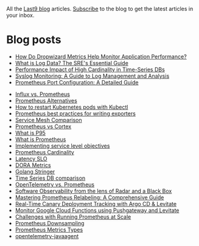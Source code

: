 All the [Last9 blog](https://last9.io/blog) articles. [Subscribe](https://last9.io/blog/subscribe) to the blog to get the latest articles in your inbox.

# Blog posts
<!-- BLOG-POST-LIST:START -->
- [How Do Dropwizard Metrics Help Monitor Application Performance?](https://last9.io/blog/dropwizard-metrics)
- [What is Log Data? The SRE&#39;s Essential Guide](https://last9.io/blog/what-is-log-data)
- [Performance Impact of High Cardinality in Time-Series DBs](https://last9.io/blog/performance-implications-of-high-cardinality-in-time-series-databases)
- [Syslog Monitoring: A Guide to Log Management and Analysis](https://last9.io/blog/syslog-monitoring)
- [Prometheus Port Configuration: A Detailed Guide](https://last9.io/blog/prometheus-port-configuration)
<!-- BLOG-POST-LIST:END -->
- [Influx vs. Prometheus](https://last9.io/blog/prometheus-vs-influxdb/)
- [Prometheus Alternatives](https://last9.io/blog/prometheus-alternatives/)
- [How to restart Kubernetes pods with Kubectl](https://last9.io/blog/how-to-restart-kubernetes-pods-with-kubectl-tutorial/)
- [Prometheus best practices for writing exporters](https://last9.io/blog/best-practices-using-and-writing-prometheus-exporters/)
- [Service Mesh Comparison](https://last9.io/blog/comparing-popular-service-mesh-offerings/)
- [Prometheus vs Cortex](https://last9.io/blog/prometheus-vs-cortex/)
- [What is P95](https://last9.io/blog/your-percentiles-are-incorrect-p99-of-the-times/)
- [What is Prometheus](https://last9.io/blog/what-is-prometheus/)
- [Implementing service level objectives](https://last9.io/blog/a-practical-guide-to-implementing-slos/)
- [Prometheus Cardinality](https://last9.io/blog/how-to-manage-high-cardinality-metrics-in-prometheus/)
- [Latency SLO](https://last9.io/blog/latency-slo/)
- [DORA Metrics](https://last9.io/blog/dora-metrics/)
- [Golang Stringer](https://last9.io/blog/golang-stringer-tool/)
- [Time Series DB comparison](https://last9.io/blog/time-series-database-comparison/)
- [OpenTelemetry vs. Prometheus](https://last9.io/blog/opentelemetry-vs-prometheus/)
- [Software Observability from the lens of Radar and a Black Box](https://last9.io/blog/radar-and-black-boxes-for-software-observability/)
- [Mastering Prometheus Relabeling: A Comprehensive Guide](https://last9.io/blog/mastering-prometheus-relabeling-a-comprehensive-guide/)
- [Real-Time Canary Deployment Tracking with Argo CD &amp; Levitate](https://last9.io/blog/real-time-canary-deployment-tracking-with-argo-cd-levitate/)
- [Monitor Google Cloud Functions using Pushgateway and Levitate](https://last9.io/blog/monitor-google-cloud-functions-using-prometheus-and-pushgateway/)
- [Challenges with Running Prometheus at Scale](https://last9.io/blog/challenges-with-running-prometheus-at-scale/)
- [Prometheus Downsampling](https://last9.io/blog/downsampling-aggregating-metrics-in-prometheus-practical-strategies-to-manage-cardinality-and-query-performance/)
- [Prometheus Metrics Types](https://last9.io/blog/prometheus-metrics-types-a-deep-dive/)
- [opentelemetry-javaagent](https://last9.io/blog/how-to-instrument-java-applications-using-opentelemetry-tutorial-best-practices/)
